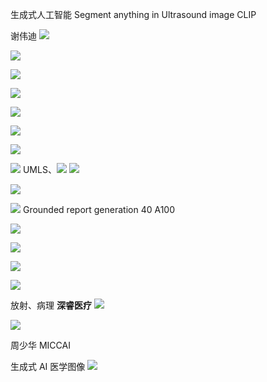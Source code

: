 生成式人工智能
Segment anything in Ultrasound image
CLIP 

谢伟迪
![](static/image-20240627143146735.png)

![](static/image-20240627143349023.png)

![](static/image-20240627143629415.png)

![](static/image-20240627143843189.png)

![](static/image-20240627144019039.png)

![](static/image-20240627144119895.png)

![](static/image-20240627144146821.png)

![](static/image-20240627144359928.png)
UMLS、![](static/image-20240627144537726.png)
![](static/image-20240627144711169.png)

![](static/image-20240627144811009.png)

![](static/image-20240627144839778.png)
Grounded report generation
40  A100

![](static/image-20240627145354227.png)


![](static/image-20240627161626593.png)

![](static/image-20240627161840185.png)

![](static/image-20240627162033224.png)

放射、病理
**深睿医疗**
![](static/image-20240627162723066.png)

![](static/image-20240627162755713.png)

周少华
MICCAI

生成式 AI 医学图像
![](static/image-20240627164907953.png)

